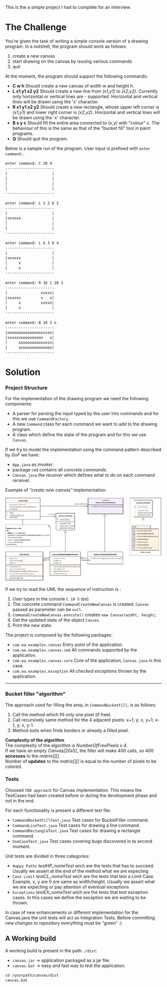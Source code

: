This is the a simple project I had to complete for an interview.

# The Challenge
You're given the task of writing a simple console version of a drawing program. In a nutshell, the program should work as follows:
1. create a new canvas
2. start drawing on the canvas by issuing various commands
3. quit

At the moment, the program should support the following commands:
- __C w h__ Should create a new canvas of width w and height h.
- __L x1 y1 x2 y2__ Should create a new line from _(x1,y1)_ to _(x2,y2)_. Currently only horizontal or vertical lines are - supported. Horizontal and vertical lines will be drawn using the 'x' character.
- __R x1 y1 x2 y2__ Should create a new rectangle, whose upper left corner is _(x1,y1)_ and lower right corner is _(x2,y2)_. Horizontal and vertical lines will be drawn using the 'x' character.
- __B x y c__ Should fill the entire area connected to (x,y) with "colour" c. The behaviour of this is the same as that of the "bucket fill" tool in paint programs.
- __Q__ Should quit the program.

Below is a sample run of the program. User input is prefixed with `enter command:`.
```
enter command: C 20 4
----------------------
|                    |
|                    |
|                    |
|                    |
----------------------

enter command: L 1 2 6 2
----------------------
|                    |
|xxxxxx              |
|                    |
|                    |
----------------------

enter command: L 6 3 6 4
----------------------
|                    |
|xxxxxx              |
|     x              |
|     x              |
----------------------

enter command: R 16 1 20 3
----------------------
|               xxxxx|
|xxxxxx         x   x|
|     x         xxxxx|
|     x              |
----------------------

enter command: B 10 3 o
----------------------
|oooooooooooooooxxxxx|
|xxxxxxooooooooox   x|
|     xoooooooooxxxxx|
|     xoooooooooooooo|
----------------------
```

# Solution

### Project Structure
For the implementation of the drawing program we need the following components:
- A parser for parsing the input typed by the user into commands and for this we use `CommandFactory`.
- A new `Command` class for each command we want to add to the drawing program.
- A class which define the state of the program and for this we use `Canvas`.

If we try to model the implementation using the command pattern described by _GoF_ we have: 
- `App.java` as _invoker_.
- package `cmd` contains all _concrete commands_.
- `Canvas.java` the _receiver_ which defines what to do on each command receiver. 

Example of _"create new canvas"_ implementation:

![UML Model](./doc/canvas_uml.jpg)

If we try to read the UML the sequence of instruction is :
1. User types in the console `C 10 5` (ex)
2. The concrete command `CommandCreateNewCanvas` is created. `Canvas` passed as parameter can be `null`.
3. `CommandCreateNewCanvas.execute()` creates `new Canvas(widht, heigh)`;
4. Get the updated state of the object `Canvas`.
5. Print the new state.


The project is composed by the following packages:
- `com.ea.examples.canvas`  Entry point of the application.
- `com.ea.examples.canvas.cmd` All commands supported by the application.
- `com.ea.examples.canvas.core` Core of the application, `Canvas.java` in this case.
- `com.ea.examples.exception` All _checked exceptions_ thrown by the application.

---
###	Bucket filler "algorithm"
The approach used for filling the area, in `CommandBucketFill`, is as follows:
1. Call the method which fill only one pixel (if free)
2. Call recursively same method for the 4 adjacent pixels: x+1, y; x, y+1; x-1, y; x, y-1.
3. Method exits when finds borders or already a filled pixel.
		
__Complexity of the algorithm__  <br/>
The complexity of the algorithm is _NumberOfFreePixels x 4_.<br/>
If we have an empty _Canvas[20x5]_, the filler will make 400 calls, so 400 __accesses__ to the _matrix[][]_.<br/>
Number of __updates__ to the _matrix[][]_ is equal to the number of pixels to be colored.
	
###	Tests

Choosed `TDD approach` for Canvas implementation. This means the TestCases had been created before or during the development phase and not in the end.
 
For each functionality is present a different test file:
- `CommandBucketFillTest.java` Test cases for BucketFiller command.
- `CommandLineTest.java` Test cases for drawing a line command.
- `CommandRectangleTest.java` Test cases for drawing a rectangle command.
- `UseCaseTest.java` Test cases covering bugs discovered in ta second moment.

Unit tests are divided in three categories:
-  `Happy Paths` _testHP_nomeTest_ wich are the tests that has to succeed. Usually we assert at the end of the method what we are expecting
- `Case Limit` _testCL_nomeTest_ wich are the tests that test a Limit Case. Example, x, y are 0 ore same as width/height. Usually we assert what we are expecting or pay attention of eventual exceptions
- `Exceptions` _testEX_nomeTest_ wich are the tests that test exception cases. In this cases we define the exception we are waiting to be thrown.

In case of new enhancements or different implementation for the Canvas.java the unit tests will act as Integration Tests. 
Before committing new changes to repository everything must be "green" :) 

##	A Working build

A working build is present in the path `./dist`:
- `canvas.jar` -> application packaged as a jar file.
- `canvas.bat` -> easy and fast way to test the application. 
```
cd /yourpath/canvas/dist
canvas.bat
```